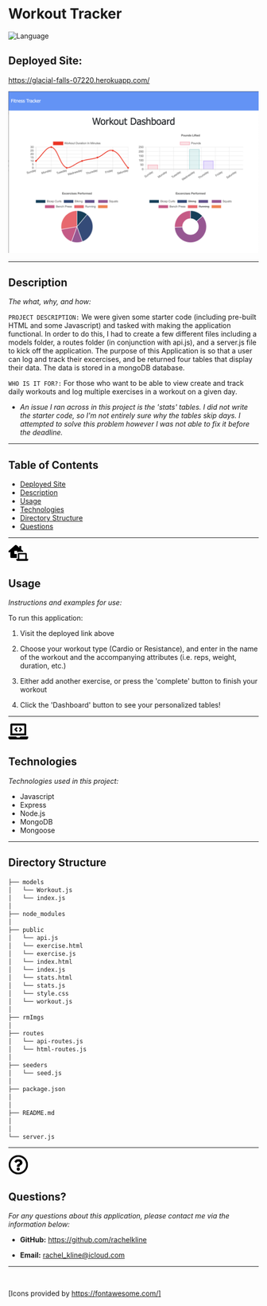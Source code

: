 # Workout Tracker
![Language](https://img.shields.io/static/v1?label=JavaScript&message=language&color=brightgreen)

## Deployed Site:
https://glacial-falls-07220.herokuapp.com/


![IMAGE](rmImgs/dashboard.png)

---

## Description

  *The what, why, and how:*

`PROJECT DESCRIPTION:` We were given some starter code (including pre-built HTML and some Javascript) and tasked with making the application functional. In order to do this, I had to create a few different files including a models folder, a routes folder (in conjunction with api.js), and a server.js file to kick off the application. The purpose of this Application is so that a user can log and track their excercises, and be returned four tables that display their data. The data is stored in a mongoDB database.


`WHO IS IT FOR?:` For those who want to be able to view create and track daily workouts and log multiple exercises in a workout on a given day.

 - *An issue I ran across in this project is the 'stats' tables. I did not write the starter code, so I'm not entirely sure why the tables skip days. I attempted to solve this problem however I was not able to fix it before the deadline.*

  ---


## Table of Contents

  - [Deployed Site](#deployed-site)
  - [Description](#description)
  - [Usage](#usage)
  - [Technologies](#technologies)
  - [Directory Structure](#directory-structure)
  - [Questions](#questions)
 
 ---

<img src = "rmImgs/laptop-house-solid.svg" width="40">


## Usage
  *Instructions and examples for use:*

To run this application:
1. Visit the deployed link above

2. Choose your workout type (Cardio or Resistance), and enter in the name of the workout and the accompanying attributes (i.e. reps, weight, duration, etc.)

4. Either add another exercise, or press the 'complete' button to finish your workout

5. Click the 'Dashboard' button to see your personalized tables!
---

<img src = "rmImgs/laptop-code-solid.svg" width="40">


## Technologies
*Technologies used in this project:*
 - Javascript
 - Express
 - Node.js
 - MongoDB
 - Mongoose

 ---
## Directory Structure
```
├── models
│   └── Workout.js
│   └── index.js
│ 
├── node_modules
│ 
├── public
│   └── api.js 
│   └── exercise.html
│   └── exercise.js 
│   └── index.html
│   └── index.js
│   └── stats.html
│   └── stats.js 
│   └── style.css
│   └── workout.js      
│
├── rmImgs
│
├── routes
│   └── api-routes.js
│   └── html-routes.js
│
├── seeders
│   └── seed.js
│ 
├── package.json
│ 
│ 
├── README.md
│
│  
└── server.js
```

---

<img src = "rmImgs/question-circle-regular.svg" width="40">

## Questions?

  *For any questions about this application, please contact me via the information below:*

  * **GitHub:** https://github.com/rachelkline
  
  * **Email:** rachel_kline@icloud.com

---
  <br>

  [Icons provided by https://fontawesome.com/]